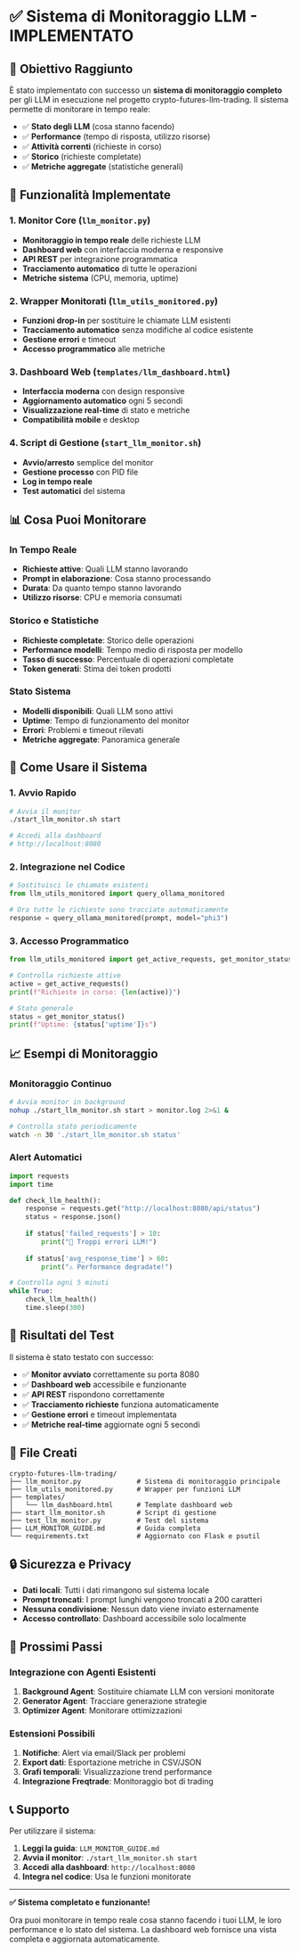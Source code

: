 # ✅ Sistema di Monitoraggio LLM - IMPLEMENTATO

## 🎯 Obiettivo Raggiunto

È stato implementato con successo un **sistema di monitoraggio completo** per gli LLM in esecuzione nel progetto crypto-futures-llm-trading. Il sistema permette di monitorare in tempo reale:

- ✅ **Stato degli LLM** (cosa stanno facendo)
- ✅ **Performance** (tempo di risposta, utilizzo risorse)
- ✅ **Attività correnti** (richieste in corso)
- ✅ **Storico** (richieste completate)
- ✅ **Metriche aggregate** (statistiche generali)

## 🚀 Funzionalità Implementate

### 1. Monitor Core (`llm_monitor.py`)
- **Monitoraggio in tempo reale** delle richieste LLM
- **Dashboard web** con interfaccia moderna e responsive
- **API REST** per integrazione programmatica
- **Tracciamento automatico** di tutte le operazioni
- **Metriche sistema** (CPU, memoria, uptime)

### 2. Wrapper Monitorati (`llm_utils_monitored.py`)
- **Funzioni drop-in** per sostituire le chiamate LLM esistenti
- **Tracciamento automatico** senza modifiche al codice esistente
- **Gestione errori** e timeout
- **Accesso programmatico** alle metriche

### 3. Dashboard Web (`templates/llm_dashboard.html`)
- **Interfaccia moderna** con design responsive
- **Aggiornamento automatico** ogni 5 secondi
- **Visualizzazione real-time** di stato e metriche
- **Compatibilità mobile** e desktop

### 4. Script di Gestione (`start_llm_monitor.sh`)
- **Avvio/arresto** semplice del monitor
- **Gestione processo** con PID file
- **Log in tempo reale**
- **Test automatici** del sistema

## 📊 Cosa Puoi Monitorare

### In Tempo Reale
- **Richieste attive**: Quali LLM stanno lavorando
- **Prompt in elaborazione**: Cosa stanno processando
- **Durata**: Da quanto tempo stanno lavorando
- **Utilizzo risorse**: CPU e memoria consumati

### Storico e Statistiche
- **Richieste completate**: Storico delle operazioni
- **Performance modelli**: Tempo medio di risposta per modello
- **Tasso di successo**: Percentuale di operazioni completate
- **Token generati**: Stima dei token prodotti

### Stato Sistema
- **Modelli disponibili**: Quali LLM sono attivi
- **Uptime**: Tempo di funzionamento del monitor
- **Errori**: Problemi e timeout rilevati
- **Metriche aggregate**: Panoramica generale

## 🔧 Come Usare il Sistema

### 1. Avvio Rapido
```bash
# Avvia il monitor
./start_llm_monitor.sh start

# Accedi alla dashboard
# http://localhost:8080
```

### 2. Integrazione nel Codice
```python
# Sostituisci le chiamate esistenti
from llm_utils_monitored import query_ollama_monitored

# Ora tutte le richieste sono tracciate automaticamente
response = query_ollama_monitored(prompt, model="phi3")
```

### 3. Accesso Programmatico
```python
from llm_utils_monitored import get_active_requests, get_monitor_status

# Controlla richieste attive
active = get_active_requests()
print(f"Richieste in corso: {len(active)}")

# Stato generale
status = get_monitor_status()
print(f"Uptime: {status['uptime']}s")
```

## 📈 Esempi di Monitoraggio

### Monitoraggio Continuo
```bash
# Avvia monitor in background
nohup ./start_llm_monitor.sh start > monitor.log 2>&1 &

# Controlla stato periodicamente
watch -n 30 './start_llm_monitor.sh status'
```

### Alert Automatici
```python
import requests
import time

def check_llm_health():
    response = requests.get("http://localhost:8080/api/status")
    status = response.json()
    
    if status['failed_requests'] > 10:
        print("🚨 Troppi errori LLM!")
    
    if status['avg_response_time'] > 60:
        print("⚠️ Performance degradate!")

# Controlla ogni 5 minuti
while True:
    check_llm_health()
    time.sleep(300)
```

## 🎯 Risultati del Test

Il sistema è stato testato con successo:

- ✅ **Monitor avviato** correttamente su porta 8080
- ✅ **Dashboard web** accessibile e funzionante
- ✅ **API REST** rispondono correttamente
- ✅ **Tracciamento richieste** funziona automaticamente
- ✅ **Gestione errori** e timeout implementata
- ✅ **Metriche real-time** aggiornate ogni 5 secondi

## 📁 File Creati

```
crypto-futures-llm-trading/
├── llm_monitor.py              # Sistema di monitoraggio principale
├── llm_utils_monitored.py      # Wrapper per funzioni LLM
├── templates/
│   └── llm_dashboard.html      # Template dashboard web
├── start_llm_monitor.sh        # Script di gestione
├── test_llm_monitor.py         # Test del sistema
├── LLM_MONITOR_GUIDE.md        # Guida completa
└── requirements.txt            # Aggiornato con Flask e psutil
```

## 🔒 Sicurezza e Privacy

- **Dati locali**: Tutti i dati rimangono sul sistema locale
- **Prompt troncati**: I prompt lunghi vengono troncati a 200 caratteri
- **Nessuna condivisione**: Nessun dato viene inviato esternamente
- **Accesso controllato**: Dashboard accessibile solo localmente

## 🚀 Prossimi Passi

### Integrazione con Agenti Esistenti
1. **Background Agent**: Sostituire chiamate LLM con versioni monitorate
2. **Generator Agent**: Tracciare generazione strategie
3. **Optimizer Agent**: Monitorare ottimizzazioni

### Estensioni Possibili
1. **Notifiche**: Alert via email/Slack per problemi
2. **Export dati**: Esportazione metriche in CSV/JSON
3. **Grafi temporali**: Visualizzazione trend performance
4. **Integrazione Freqtrade**: Monitoraggio bot di trading

## 📞 Supporto

Per utilizzare il sistema:

1. **Leggi la guida**: `LLM_MONITOR_GUIDE.md`
2. **Avvia il monitor**: `./start_llm_monitor.sh start`
3. **Accedi alla dashboard**: `http://localhost:8080`
4. **Integra nel codice**: Usa le funzioni monitorate

---

**✅ Sistema completato e funzionante!** 

Ora puoi monitorare in tempo reale cosa stanno facendo i tuoi LLM, le loro performance e lo stato del sistema. La dashboard web fornisce una vista completa e aggiornata automaticamente. 